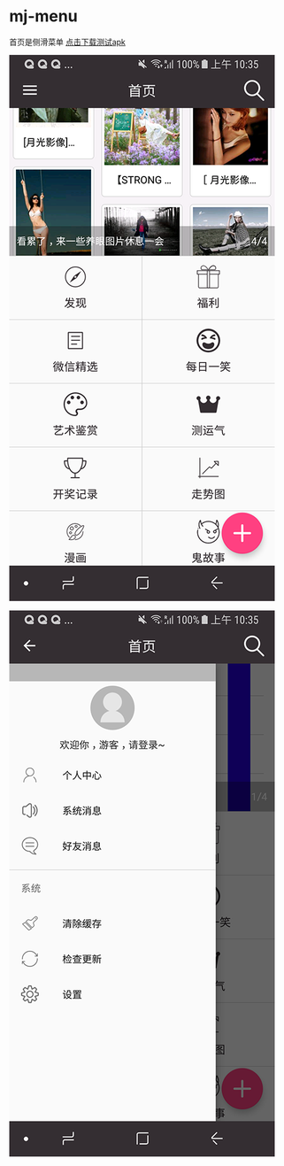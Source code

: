 # mj-menu
首页是侧滑菜单
<a href="https://github.com/reyreyrey/mj-menu/tree/master/pics/test.apk"
		title="">点击下载测试apk</a>

![img](https://github.com/reyreyrey/mj-menu/raw/master/pics/index.png)

![首页1](https://github.com/reyreyrey/mj-menu/raw/master/pics/index1.png)
